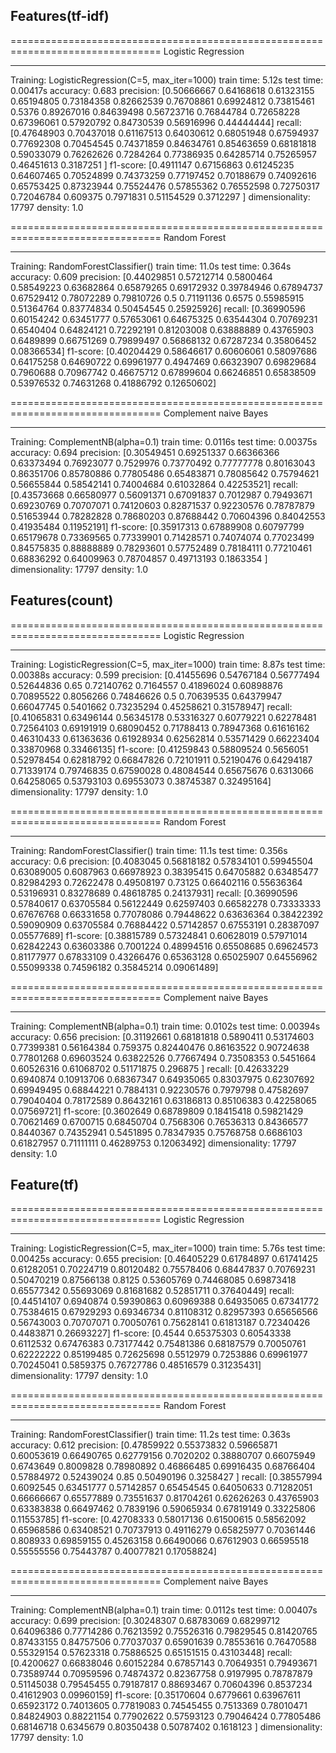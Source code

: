 ## Features(tf-idf)
================================================================================
Logistic Regression
________________________________________________________________________________
Training: 
LogisticRegression(C=5, max_iter=1000)
train time: 5.12s
test time:  0.00417s
accuracy:   0.683
precision:  [0.50666667 0.64168618 0.61323155 0.65194805 0.73184358 0.82662539
 0.76708861 0.69924812 0.73815461 0.5376     0.89267016 0.84639498
 0.56723716 0.76844784 0.72658228 0.67396061 0.57920792 0.84730539
 0.56916996 0.44444444]
recall:     [0.47648903 0.70437018 0.61167513 0.64030612 0.68051948 0.67594937
 0.77692308 0.70454545 0.74371859 0.84634761 0.85463659 0.68181818
 0.59033079 0.76262626 0.7284264  0.77386935 0.64285714 0.75265957
 0.46451613 0.3187251 ]
f1-score:   [0.4911147  0.67156863 0.61245235 0.64607465 0.70524899 0.74373259
 0.77197452 0.70188679 0.74092616 0.65753425 0.87323944 0.75524476
 0.57855362 0.76552598 0.72750317 0.72046784 0.609375   0.7971831
 0.51154529 0.3712297 ]
dimensionality: 17797
density: 1.0


================================================================================
Random Forest
________________________________________________________________________________
Training: 
RandomForestClassifier()
train time: 11.0s
test time:  0.364s
accuracy:   0.609
precision:  [0.44029851 0.57212714 0.5800464  0.58549223 0.63682864 0.65879265
 0.69172932 0.39784946 0.67894737 0.67529412 0.78072289 0.79810726
 0.5        0.71191136 0.6575     0.55985915 0.51364764 0.83774834
 0.50454545 0.25925926]
recall:     [0.36990596 0.60154242 0.63451777 0.57653061 0.64675325 0.63544304
 0.70769231 0.6540404  0.64824121 0.72292191 0.81203008 0.63888889
 0.43765903 0.6489899  0.66751269 0.79899497 0.56868132 0.67287234
 0.35806452 0.08366534]
f1-score:   [0.40204429 0.58646617 0.60606061 0.58097686 0.64175258 0.64690722
 0.69961977 0.4947469  0.66323907 0.69829684 0.7960688  0.70967742
 0.46675712 0.67899604 0.66246851 0.65838509 0.53976532 0.74631268
 0.41886792 0.12650602]

================================================================================
Complement naive Bayes
________________________________________________________________________________
Training: 
ComplementNB(alpha=0.1)
train time: 0.0116s
test time:  0.00375s
accuracy:   0.694
precision:  [0.30549451 0.69251337 0.66366366 0.63373494 0.76923077 0.7529976
 0.73770492 0.77777778 0.80163043 0.86351706 0.85780886 0.77805486
 0.65483871 0.78085642 0.75794621 0.56655844 0.58542141 0.74004684
 0.61032864 0.42253521]
recall:     [0.43573668 0.66580977 0.56091371 0.67091837 0.7012987  0.79493671
 0.69230769 0.70707071 0.74120603 0.82871537 0.92230576 0.78787879
 0.51653944 0.78282828 0.78680203 0.87688442 0.70604396 0.84042553
 0.41935484 0.11952191]
f1-score:   [0.35917313 0.67889908 0.60797799 0.65179678 0.73369565 0.77339901
 0.71428571 0.74074074 0.77023499 0.84575835 0.88888889 0.78293601
 0.57752489 0.78184111 0.77210461 0.68836292 0.64009963 0.78704857
 0.49713193 0.1863354 ]
dimensionality: 17797
density: 1.0

## Features(count)
================================================================================
Logistic Regression
________________________________________________________________________________
Training: 
LogisticRegression(C=5, max_iter=1000)
train time: 8.87s
test time:  0.00388s
accuracy:   0.599
precision:  [0.41455696 0.54767184 0.56777494 0.52644836 0.65       0.72140762
 0.7164557  0.41896024 0.60898876 0.70895522 0.8056266  0.74846626
 0.5        0.70639535 0.64379947 0.66047745 0.5401662  0.73235294
 0.45258621 0.31578947]
recall:     [0.41065831 0.63496144 0.56345178 0.53316327 0.60779221 0.62278481
 0.72564103 0.69191919 0.68090452 0.71788413 0.78947368 0.61616162
 0.46310433 0.61363636 0.61928934 0.62562814 0.53571429 0.66223404
 0.33870968 0.33466135]
f1-score:   [0.41259843 0.58809524 0.5656051  0.52978454 0.62818792 0.66847826
 0.72101911 0.52190476 0.64294187 0.71339174 0.79746835 0.67590028
 0.48084544 0.65675676 0.6313066  0.64258065 0.53793103 0.69553073
 0.38745387 0.32495164]
dimensionality: 17797
density: 1.0


================================================================================
Random Forest
________________________________________________________________________________
Training: 
RandomForestClassifier()
train time: 11.1s
test time:  0.356s
accuracy:   0.6
precision:  [0.4083045  0.56818182 0.57834101 0.59945504 0.63089005 0.6087963
 0.66978923 0.38395415 0.64705882 0.63485477 0.82984293 0.72622478
 0.49508197 0.73125    0.66402116 0.55636364 0.53196931 0.83278689
 0.48618785 0.24137931]
recall:     [0.36990596 0.57840617 0.63705584 0.56122449 0.62597403 0.66582278
 0.73333333 0.67676768 0.66331658 0.77078086 0.79448622 0.63636364
 0.38422392 0.59090909 0.63705584 0.76884422 0.57142857 0.67553191
 0.28387097 0.05577689]
f1-score:   [0.38815789 0.57324841 0.60628019 0.57971014 0.62842243 0.63603386
 0.7001224  0.48994516 0.65508685 0.69624573 0.81177977 0.67833109
 0.43266476 0.65363128 0.65025907 0.64556962 0.55099338 0.74596182
 0.35845214 0.09061489]

================================================================================
Complement naive Bayes
________________________________________________________________________________
Training: 
ComplementNB(alpha=0.1)
train time: 0.0102s
test time:  0.00394s
accuracy:   0.656
precision:  [0.31192661 0.68181818 0.5890411  0.53174603 0.77399381 0.56164384
 0.759375   0.82440476 0.86163522 0.90724638 0.77801268 0.69603524
 0.63822526 0.77667494 0.73508353 0.5451664  0.60526316 0.61068702
 0.51171875 0.296875  ]
recall:     [0.42633229 0.6940874  0.10913706 0.68367347 0.64935065 0.83037975
 0.62307692 0.69949495 0.68844221 0.7884131  0.92230576 0.7979798
 0.47582697 0.79040404 0.78172589 0.86432161 0.63186813 0.85106383
 0.42258065 0.07569721]
f1-score:   [0.3602649  0.68789809 0.18415418 0.59821429 0.70621469 0.6700715
 0.68450704 0.7568306  0.76536313 0.84366577 0.8440367  0.74352941
 0.5451895  0.78347935 0.75768758 0.6686103  0.61827957 0.71111111
 0.46289753 0.12063492]
dimensionality: 17797
density: 1.0

## Feature(tf)


================================================================================
Logistic Regression
________________________________________________________________________________
Training: 
LogisticRegression(C=5, max_iter=1000)
train time: 5.76s
test time:  0.00425s
accuracy:   0.655
precision:  [0.46405229 0.61784897 0.61741425 0.61282051 0.70224719 0.80120482
 0.75578406 0.68447837 0.70769231 0.50470219 0.87566138 0.8125
 0.53605769 0.74468085 0.69873418 0.65577342 0.55693069 0.81681682
 0.52851711 0.37640449]
recall:     [0.44514107 0.6940874  0.59390863 0.60969388 0.64935065 0.67341772
 0.75384615 0.67929293 0.69346734 0.81108312 0.82957393 0.65656566
 0.56743003 0.70707071 0.70050761 0.75628141 0.61813187 0.72340426
 0.4483871  0.26693227]
f1-score:   [0.4544     0.65375303 0.60543338 0.6112532  0.67476383 0.73177442
 0.75481386 0.68187579 0.70050761 0.62222222 0.85199485 0.72625698
 0.5512979  0.7253886  0.69961977 0.70245041 0.5859375  0.76727786
 0.48516579 0.31235431]
dimensionality: 17797
density: 1.0


================================================================================
Random Forest
________________________________________________________________________________
Training: 
RandomForestClassifier()
train time: 11.2s
test time:  0.363s
accuracy:   0.612
precision:  [0.47859922 0.55373832 0.59665871 0.60053619 0.66490765 0.62779156
 0.7020202  0.38880707 0.66075949 0.6743649  0.8009828  0.78980892
 0.46866485 0.69916435 0.68766404 0.57884972 0.52439024 0.85
 0.50490196 0.3258427 ]
recall:     [0.38557994 0.6092545  0.63451777 0.57142857 0.65454545 0.64050633
 0.71282051 0.66666667 0.65577889 0.73551637 0.81704261 0.62626263
 0.43765903 0.63383838 0.66497462 0.7839196  0.59065934 0.67819149
 0.33225806 0.11553785]
f1-score:   [0.42708333 0.58017136 0.61500615 0.58562092 0.65968586 0.63408521
 0.70737913 0.49116279 0.65825977 0.70361446 0.808933   0.69859155
 0.45263158 0.66490066 0.67612903 0.66595518 0.55555556 0.75443787
 0.40077821 0.17058824]

================================================================================
Complement naive Bayes
________________________________________________________________________________
Training: 
ComplementNB(alpha=0.1)
train time: 0.0112s
test time:  0.00407s
accuracy:   0.699
precision:  [0.30248307 0.68783069 0.68299712 0.64096386 0.77714286 0.76213592
 0.75526316 0.79829545 0.81420765 0.87433155 0.84757506 0.77037037
 0.65901639 0.78553616 0.76470588 0.55329154 0.57623318 0.75886525
 0.65151515 0.43103448]
recall:     [0.4200627  0.66838046 0.60152284 0.67857143 0.70649351 0.79493671
 0.73589744 0.70959596 0.74874372 0.82367758 0.9197995  0.78787879
 0.51145038 0.79545455 0.79187817 0.88693467 0.70604396 0.8537234
 0.41612903 0.09960159]
f1-score:   [0.35170604 0.6779661  0.63967611 0.65923172 0.74013605 0.77819083
 0.74545455 0.7513369  0.78010471 0.84824903 0.88221154 0.77902622
 0.57593123 0.79046424 0.77805486 0.68146718 0.6345679  0.80350438
 0.50787402 0.1618123 ]
dimensionality: 17797
density: 1.0

